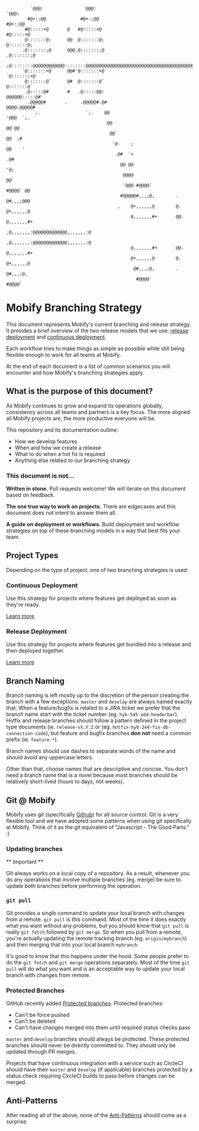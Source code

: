 ```
         `@@@:               `@@@:                                                        `@@@:   
        #@+:;@@             #@+:;@@                                                      #@+:;@@  
       #@:::::+@       @   #@:::::+@                                                    #@:::::+@
       @:::::::@;      @@  @:::::::@;                                                   @:::::::@;
      .@:::::::;@      @@@.@:::::::;@                                                  .@:::::::;@
      ;@::::::::@@@@@@@@@@@@::::::::@@@@@@@@@@@@@@@@@@@@@@@@@@@@@@@@@@@@@@@@@@@@@@@@@@@@@::::::::@
      `@:::::::+@      @@#`@:::::::+@                                                  `@:::::::+@
       @:::::::@`      @#  @:::::::@`                                                   @:::::::@`
       .@:::::@#       #   .@:::::@@:                                               @@@@@@:::::@#
        .@@@@@#       .     .@@@@@#.@#                                               @@@@.@@@@@#  
          `;.                 `;.    @@                                              '@@@  `;.    
                                      @@                                            @@`@@         
                                       @@`                                         @@  ;#         
                                        '@:    ;                                  @@    '         
                                         .@#  `+                                .@#               
                                           @@ @@                               '@;                
                                            @@@@                              @@`                 
                                            '@@@ #@@@@`               #@@@@` @@                   
                                           #@@@@@#,,,;@,        .    @#,,,;@@@                    
                                          ,    @+,,,,,,@        @.  @+,,,,,,@                     
                                               @,,,,,,,#+       @@. @,,,,,,,#+                    
                                              ,@,,,,,,,:@@@@@@@@@@@@@,,,,,,,:@                    
                                              ,@,,,,,,,:@@@@@@@@@@@@@,,,,,,,:@                    
                                               @,,,,,,,#+       @@. @,,,,,,,#+                    
                                               @+,,,,,,@        @.  @+,,,,,,@                     
                                                @#,,,;@,        .    @#,,,;@,                     
                                                 #@@@@`               #@@@@`                      
```

# Mobify Branching Strategy

This document represents Mobify's current branching and release strategy. It
provides a brief overview of the two release models that we use:
[release deployment](release-deployment.md) and
[continuous deployment](continuous-deployment.md).

Each workflow tries to make things as simple as possible while still being
flexible enough to work for all teams at Mobify.

At the end of each document is a list of common scenarios you will encounter
and how Mobify's branching strategies apply.

## What is the purpose of this document?

As Mobify continues to grow and expand its operations globally, consistency
across all teams and partners is a key focus. The more aligned all Mobify
projects are, the more productive everyone will be.

This repository and its documentation outline:
* How we develop features
* When and how we create a release
* What to do when a hot fix is required
* Anything else related to our branching strategy

### This document is not...

**Written in stone.** Pull requests welcome! We will iterate on this document
based on feedback.

**The one true way to work on projects.** There are edgecases and this document
does not intent to answer them all.

**A guide on deployment or workflows.** Build deployment and workflow strategies
on top of these branching models in a way that best fits your team.

## Project Types

Depending on the type of project, one of two branching strategies is used:

### Continuous Deployment

Use this strategy for projects where features get deployed as soon as they're ready.

[Learn more](./continuous-deployment.md)

### Release Deployment

Use this strategy for projects where features get bundled into a release and then
deployed together.

[Learn more](./release-deployment.md)

## Branch Naming

Branch naming is left mostly up to the discretion of the person creating the branch
with a few exceptions. `master` and `develop` are always named exactly that. When a
feature/bugfix is related to a JIRA ticket we prefer that the branch name start with
the ticket number (eg. `hyb-545-add-headerbar`). Hotfix and release branches should
follow a pattern defined in the project type documents (ie. `release-vX.Y.Z` or
(eg. `hotfix-hyb-244-fix-db-connection-code`), but feature and bugfix branches
**don not** need a common prefix (ie. `feature-*`).

Branch names should use dashes to separate words of the name and should avoid any
uppercase letters.

Other than that, choose names that are descriptive and concise. You don't need a branch
name that is a novel because most branches should be relatively short-lived (hours to
days, not weeks).

## Git @ Mobify

Mobify uses git (specifically [Github](github.com)) for all source control. Git is
a very flexible tool and we have adopted some patterns when using git specifically
at Mobify. Think of it as the git equivalent of "Javascript - The Good Parts." :)

### Updating branches

** Important **

Git always works on a local copy of a repository. As a result, whenever you do any
operations that involve multiple branches (eg. merge) be sure to update both branches
before performing the operation.

### `git pull`

Git provides a single command to update your local branch with changes from a remote.
`git pull` is this command. Most of the time it does exactly what you want without
any problems, but you should know that `git pull` is really `git fetch` followed
by `git merge`. So when you pull from a remote, you're actually updating the remote
tracking branch (eg. `origin/mybranch`) and then merging that into your local
branch `mybranch`.

It's good to know that this happens under the hood. Some people prefer to do the
`git fetch` and `git merge` operations separately. Most of the time `git pull` will
do what you want and is an acceptable way to update your local branch with changes
from remote.

### Protected Branches

GitHub recently added [Protected branches](https://github.com/blog/2051-protected-branches-and-required-status-checks). Protected branches:
- Can't be force pushed
- Can't be deleted
- Can't have changes merged into them until required status checks pass

`master` and `develop` branches should always be protected. These protected branches
should never be directly committed to. They should only be updated through PR merges.

Projects that have continuous integration with a service such as CircleCI should
have their `master` and `develop` (if applicable) branches protected by a status
check requiring CircleCI builds to pass before changes can be merged.

## Anti-Patterns

After reading all of the above, none of the [Anti-Patterns](antipatterns.md) should
come as a surprise.
